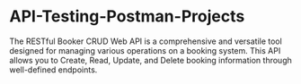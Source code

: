# API-Testing-Postman-Projects
The RESTful Booker CRUD Web API is a comprehensive and versatile tool designed for managing various operations on a booking system. This API allows you to Create, Read, Update, and Delete booking information through well-defined endpoints.
